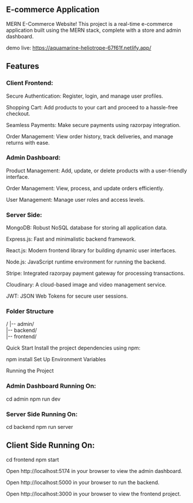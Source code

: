 ## E-commerce Application ## 
 MERN E-Commerce Website! This project is a real-time e-commerce application built using the  MERN stack, complete with a store and  admin dashboard.
 
 demo live: https://aquamarine-heliotrope-67f61f.netlify.app/

## Features ##

### Client Frontend:

 Secure Authentication: Register, login, and manage user profiles.

 Shopping Cart: Add products to your cart and proceed to a hassle-free checkout.

 Seamless Payments: Make secure payments using  razorpay integration.

 Order Management: View order history, track deliveries, and manage returns with ease.

### Admin Dashboard:

Product Management: Add, update, or delete products with a user-friendly interface.

Order Management: View, process, and update orders efficiently.

User Management: Manage user roles and access levels.


### Server Side:
MongoDB: Robust NoSQL database for storing all application data.

Express.js: Fast and minimalistic backend framework.

React.js: Modern frontend library for building dynamic user interfaces.

Node.js: JavaScript runtime environment for running the backend.

Stripe: Integrated razorpay payment gateway for processing transactions.

Cloudinary: A cloud-based image and video management service.
 
JWT: JSON Web Tokens for secure user sessions.

### Folder Structure
/
|-- admin/            
|-- backend/          
|-- frontend/ 

Quick Start
Install the project dependencies using npm:

npm install
Set Up Environment Variables

Running the Project

### Admin Dashboard Running On:

cd admin
npm run dev

### Server Side Running On:

cd backend
npm run server

## Client Side Running On:

cd frontend
npm start

Open http://localhost:5174 in your browser to view the admin dashboard.

Open http://localhost:5000 in your browser to run the backend.

Open http://localhost:3000 in your browser to view the frontend project.
